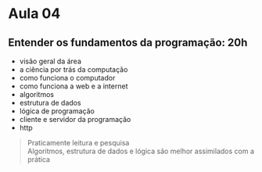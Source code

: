 # Aula 04

## Entender os fundamentos da programação: 20h
  - visão geral da área
  - a ciência por trás da computação
  - como funciona o computador
  - como funciona a web e a internet
  - algoritmos
  - estrutura de dados
  - lógica de programação
  - cliente e servidor da programação
  - http

> Praticamente leitura e pesquisa  
> Algoritmos, estrutura de dados e lógica são melhor assimilados com a prática

